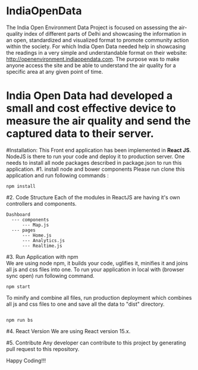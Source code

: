 # IndiaOpenData
The India Open Environment Data Project is focused on assessing the air-quality index of different parts of Delhi and showcasing the information in an open, standardized and visualized format to promote community action within the society. For which India Open Data needed help in showcasing the readings in a very simple and understandable format on their website:
http://openenvironment.indiaopendata.com.
 The purpose was to make anyone access the site and be able to understand the air quality for a specific area at any given point of time.
# India Open Data had developed a small and cost effective device to measure the air quality and send the captured data to their server.
#Installation:
This Front end application has been implemented in **React JS**. NodeJS is there to run your code and deploy it to production server. One needs to install all node packages described in package.json to run this application.
#1. install node and bower components 
Please run clone this application and run following commands : 
```
npm install
```
#2. Code Structure 
Each of the modules in ReactJS are having it's own controllers and components.
```
Dashboard
  --- components
  	  --- Map.js
  --- pages
	  --- Home.js
	  --- Analytics.js
	  --- Realtime.js
``` 
#3. Run Application with npm  
We are using node npm, it builds your code, uglifies it, minifies it and joins all js and css files into one.
To run your application in local with (browser sync open) run following command.
```
npm start
```

To minify and combine all files, run production deployment which combines all js and css files to one and save all the data to "dist" directory.
```

npm run bs

```

#4. React Version 
We are using React version 15.x.


#5. Contribute 
Any developer can contribute to this project by generating pull request to this repository.

Happy Coding!!!


